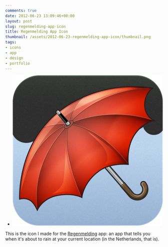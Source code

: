 ```yaml
---
comments: true
date: 2012-06-23 13:09:46+00:00
layout: post
slug: regenmelding-app-icon
title: Regenmelding App Icon
thumbnail: /assets/2012-06-23-regenmelding-app-icon/thumbnail.png
tags:
- icons
- app
- design
- portfolio
---
```


* ![](/assets/2012-06-23-regenmelding-app-icon/icon-only.png)

This is the icon I made for the [Regenmelding](http://regenmelding.nl/) app: an app that tells you when it's about to rain at your current location (in the Netherlands, that is).

